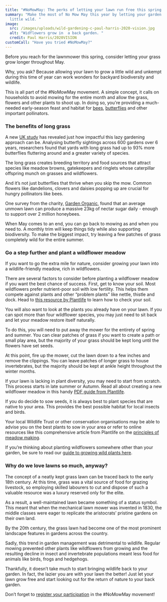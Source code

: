 ```yaml
---
title: "#NoMowMay: The perks of letting your lawn run free this spring  "
summary: "Make the most of No Mow May this year by letting your garden grow a
  little wild. "
image:
  src: /images/uploads/wild-gardening-c-paul-harris-2020-vision.jpg
  alt: "Widflowers grow in  a back garden. "
  credit: Paul Harris/2020VISION
customCall: "Have you tried #NoMowMay?"
---
```

Before you reach for the lawnmower this spring, consider letting your grass grow longer throughout May.  

Why, you ask? Because allowing your lawn to grow a little wild and unkempt during this time of year can work wonders for backyard biodiversity and wildlife.  

This is all part of the #NoMowMay movement. A simple concept, it calls on households to avoid mowing for the entire month and allow the grass, flowers and other plants to shoot up. In doing so, you're providing a much-needed early-season feast and habitat for [bees](https://www.wildlifetrusts.org/actions/how-attract-bumblebees-your-garden), [butterflies](https://www.wildlifetrusts.org/actions/how-attract-butterflies-your-garden) and other important pollinators.  

### The benefits of long grass 

A new [UK study](https://www.theguardian.com/environment/2024/apr/19/letting-grass-grow-long-boosts-butterfly-numbers-uk-study-proves) has revealed just how impactful this lazy gardening approach can be. Analysing butterfly sightings across 600 gardens over 6 years, researchers found that yards with long grass had up to 93% more butterflies fluttering around and a greater variety of species.  

The long grass creates breeding territory and food sources that attract species like meadow browns, gatekeepers and ringlets whose caterpillar offspring munch on grasses and wildflowers. 

And it’s not just butterflies that thrive when you skip the mow. Common flowers like dandelions, clovers and daisies popping up are crucial for hungry pollinators like bees.  

One survey from the charity, [Garden Organic](https://www.gardenorganic.org.uk/expert-advice/garden-management/wildlife-gardening/no-mow-may?gad_source=1&gclid=CjwKCAjwoPOwBhAeEiwAJuXRh9uuqOj3hxzyeh6gqpFxLA4YPVPnTNgPFgdlb06yDOz9tjeOwkxTrBoC-iwQAvD_BwE), found that an average unmown lawn can produce a massive 23kg of nectar sugar daily - enough to support over 2 million honeybees.  

When May comes to an end, you can go back to mowing as and when you need to. A monthly trim will keep things tidy while also supporting biodiversity. To make the biggest impact, try leaving a few patches of grass completely wild for the entire summer.  

### Go a step further and plant a wildflower meadow  

If you want to go the extra mile for nature, consider growing your lawn into a wildlife-friendly meadow, rich in wildflowers.  

There are several factors to consider before planting a wildflower meadow if you want the best chance of success. First, get to know your soil. Most wildflowers prefer nutrient-poor soil with low fertility. This helps them compete against plants and other “problem plants” like nettle, thistle and dock. Head to [this resource by Plantlife](https://meadows.plantlife.org.uk/making-meadows/principles-of-meadow-making/soil/) to learn how to check your soil.  

You will also want to look at the plants you already have on your lawn. If you can spot more than four wildflower species, you may just need to sit back and let your meadow restore itself naturally.  

To do this, you will need to put away the mower for the entirety of spring and summer. You can clear patches of grass if you want to create a path or small play area, but the majority of your grass should be kept long until the flowers have set seeds.  

At this point, fire up the mower, cut the lawn down to a few inches and remove the clippings. You can leave patches of longer grass to house invertebrates, but the majority should be kept at ankle height throughout the winter months.  

If your lawn is lacking in plant diversity, you may need to start from scratch. This process starts in late summer or Autumn. Read all about creating a new wildflower meadow in this handy [PDF guide from Plantlife](https://www.plantlife.org.uk/wp-content/uploads/2024/04/How_to_make_a_meadow_with_native_wildflowers.pdf).  

If you do decide to sow seeds, it is always best to plant species that are native to your area. This provides the best possible habitat for local insects and birds.  

Your local Wildlife Trust or other conservation organisations may be able to advise you on the best plants to sow in your area or refer to online resources like this comprehensive article from Plantlife on the [principles of meadow making](https://meadows.plantlife.org.uk/making-meadows/principles-of-meadow-making/).  

If you’re thinking about planting wildflowers somewhere other than your garden, be sure to read our [guide to growing wild plants here](https://nextdoornaturehub.org.uk/guides/the-importance-of-local-species).  

### Why do we love lawns so much, anyway?  

The concept of a neatly kept grass lawn can be traced back to the early 18th century. At this time, grass was a vital source of food for grazing livestock, so employing skilled labourers to cut and dispose of such a valuable resource was a luxury reserved only for the elite.  

As a result, a well-maintained lawn became something of a status symbol. This meant that when the mechanical lawn mower was invented in 1830, the middle classes were eager to replicate the aristocrats’ pristine gardens on their own land.    

By the 20th century, the grass lawn had become one of the most prominent landscape features in gardens across the country.  

Sadly, this trend in garden management was detrimental to wildlife. Regular mowing prevented other plants like wildflowers from growing and the resulting decline in insect and invertebrate populations meant less food for animals like birds, frogs and hedgehogs.  

Thankfully, it doesn’t take much to start bringing wildlife back to your garden. In fact, the lazier you are with your lawn the better! Just let your lawn grow free and start looking out for the return of nature to your back garden.  

Don’t forget to [register your participation](https://www.plantlife.org.uk/campaigns/no-mow-may-registration-2024/) in the #NoMowMay movement!